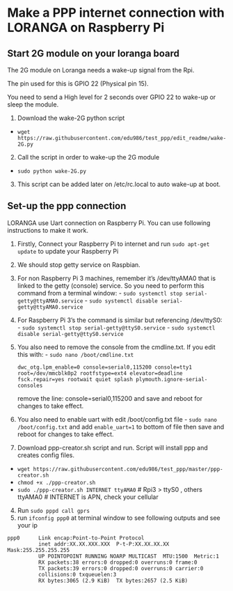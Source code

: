 # Make a PPP internet connection with LORANGA on Raspberry Pi

## Start 2G module on your loranga board
The 2G module on Loranga needs a wake-up signal from the Rpi.

The pin used for this is GPIO 22 (Physical pin 15).

You need to send a High level for 2 seconds over GPIO 22 to wake-up or sleep the module.


1. Download the wake-2G python script
- `wget https://raw.githubusercontent.com/edu986/test_ppp/edit_readme/wake-2G.py`

2. Call the script in order to wake-up the 2G module
- `sudo python wake-2G.py`

3. This script can be added later on /etc/rc.local to auto wake-up at boot.


## Set-up the ppp connection
LORANGA use Uart connection on Raspberry Pi. You can use following instructions to make it work.

1. Firstly, Connect your Raspberry Pi to internet and run `sudo apt-get update` to update your Raspberry Pi

2. We should stop getty service on Raspbian.
  1. For non Raspberry Pi 3 machines, remember it’s /dev/ttyAMA0 that is linked to the getty (console) service. So you need to perform this command from a terminal window:
    - `sudo systemctl stop serial-getty@ttyAMA0.service`
    - `sudo systemctl disable serial-getty@ttyAMA0.service`

  2. For Raspberry Pi 3’s the command is similar but referencing /dev/ttyS0:
    - `sudo systemctl stop serial-getty@ttyS0.service`
    - `sudo systemctl disable serial-getty@ttyS0.service`

  3. You also need to remove the console from the cmdline.txt. If you edit this with:
    - `sudo nano /boot/cmdline.txt`
      ```
      dwc_otg.lpm_enable=0 console=serial0,115200 console=tty1 root=/dev/mmcblk0p2 rootfstype=ext4 elevator=deadline fsck.repair=yes rootwait quiet splash plymouth.ignore-serial-consoles
      ```
      remove the line: console=serial0,115200 and save and reboot for changes to take effect.
  4. You also need to enable uart with edit /boot/config.txt file
    - `sudo nano /boot/config.txt` and add `enable_uart=1` to bottom of file then save and reboot for changes to take effect.

3. Download ppp-creator.sh script and run. Script will install ppp and creates config files.
  - `wget https://raw.githubusercontent.com/edu986/test_ppp/master/ppp-creator.sh`
  - `chmod +x ./ppp-creator.sh`
  - `sudo ./ppp-creator.sh INTERNET ttyAMA0` # Rpi3 > ttyS0 , others ttyAMA0 # INTERNET is APN, check your cellular

4. Run `sudo pppd call gprs`
5. run `ifconfig ppp0` at terminal window to see following outputs and see your ip<br/>
  ```
  ppp0      Link encap:Point-to-Point Protocol
            inet addr:XX.XX.XXX.XXX  P-t-P:XX.XX.XX.XX  Mask:255.255.255.255
            UP POINTOPOINT RUNNING NOARP MULTICAST  MTU:1500  Metric:1
            RX packets:38 errors:0 dropped:0 overruns:0 frame:0
            TX packets:39 errors:0 dropped:0 overruns:0 carrier:0
            collisions:0 txqueuelen:3
            RX bytes:3065 (2.9 KiB)  TX bytes:2657 (2.5 KiB)

  ```

